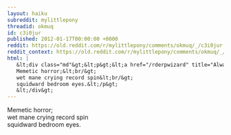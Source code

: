 ```yaml
---
layout: haiku
subreddit: mylittlepony
threadid: okmuq
id: c3i0jur
published: 2012-01-17T00:00:00 +0000
reddit: https://old.reddit.com/r/mylittlepony/comments/okmuq/_/c3i0jur
reddit_context: https://old.reddit.com/r/mylittlepony/comments/okmuq/_/c3i0jur?context=3
html: |
   &lt;div class="md"&gt;&lt;p&gt;&lt;a href="/rderpwizard" title="Always Relevant / Collusion On Ponynets / Paper Bag Princess"&gt;&lt;/a&gt;
   Memetic horror;&lt;br/&gt;
   wet mane crying record spin&lt;br/&gt;
   squidward bedroom eyes.&lt;/p&gt;
   &lt;/div&gt;
---
```


[](/rderpwizard "Always Relevant / Collusion On Ponynets / Paper Bag Princess")
Memetic horror;   
wet mane crying record spin  
squidward bedroom eyes.